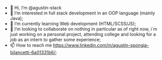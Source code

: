 - 👋 Hi, I’m @agustin-stack
- 👀 I’m interested in full stack development in an OOP language (mainly Java);
- 🌱 I’m currently learning Web development (HTML/SCSS/JS);
- 💞️ I’m looking to collaborate on nothing in particular as of right now, i´m just working on a personal project, attending college and looking for a job as an intern to gather some experience;
- 📫 How to reach me https://www.linkedin.com/in/agustin-spongia-bilancetti-6a01331b6/;

<!---
agustin-stack/agustin-stack is a ✨ special ✨ repository because its `README.md` (this file) appears on your GitHub profile.
You can click the Preview link to take a look at your changes.
--->
